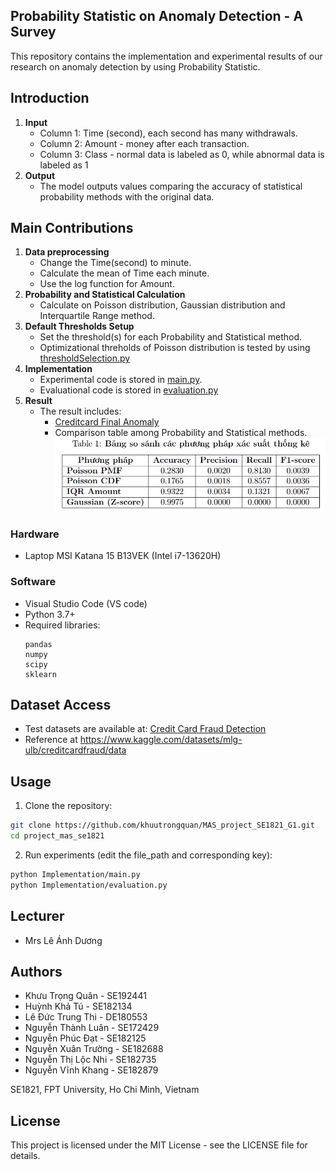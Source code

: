 ## Probability Statistic on Anomaly Detection - A Survey
This repository contains the implementation and experimental results of our research on anomaly detection by using Probability Statistic.

## Introduction
1. **Input**
   - Column 1: Time (second), each second has many withdrawals.
   - Column 2: Amount - money after each transaction.
   - Column 3: Class - normal data is labeled as 0, while abnormal data is labeled as 1
2. **Output**
   - The model outputs values comparing the accuracy of statistical probability methods with the original data.

## Main Contributions

1. **Data preprocessing**
   - Change the Time(second) to minute.
   - Calculate the mean of Time each minute.
   - Use the log function for Amount.
2. **Probability and Statistical Calculation**
   - Calculate on Poisson distribution, Gaussian distribution and Interquartile Range method.
3. **Default Thresholds Setup**
   - Set the threshold(s) for each Probability and Statistical method.
   - Optimizational threholds of Poisson distribution is tested by using [thresholdSelection.py](Implementation/thresholdSelection.py)
4. **Implementation**
   - Experimental code is stored in [main.py](Implementation/main.py).
   - Evaluational code is stored in [evaluation.py](Implementation/evaluation.py)
5. **Result**
   - The result includes:
      + [Creditcard Final Anomaly ](Result/creditcard_final_anomalies.csv)
      + Comparison table among Probability and Statistical methods.
        ![Comparison table](Result/comparisonTable.jpg)

### Hardware
- Laptop MSI Katana 15 B13VEK (Intel i7-13620H)

### Software
- Visual Studio Code (VS code)
- Python 3.7+
- Required libraries:
  ```
  pandas
  numpy
  scipy
  sklearn
  ```

## Dataset Access

- Test datasets are available at: [Credit Card Fraud Detection](Dataset/creditcard.csv)
- Reference at https://www.kaggle.com/datasets/mlg-ulb/creditcardfraud/data

## Usage

1. Clone the repository:
```bash
git clone https://github.com/khuutrongquan/MAS_project_SE1821_G1.git
cd project_mas_se1821
```

2. Run experiments (edit the file_path and corresponding key):
```bash
python Implementation/main.py
python Implementation/evaluation.py
```

## Lecturer
- Mrs Lê Ánh Dương

## Authors
- Khưu Trọng Quân - SE192441
- Huỳnh Khả Tú - SE182134
- Lê Đức Trung Thi - DE180553
- Nguyễn Thành Luân - SE172429
- Nguyễn Phúc Đạt - SE182125
- Nguyễn Xuân Trường - SE182688
- Nguyễn Thị Lộc Nhi - SE182735
- Nguyễn Vĩnh Khang - SE182879

SE1821, FPT University, Ho Chi Minh, Vietnam

## License
This project is licensed under the MIT License - see the LICENSE file for details.
